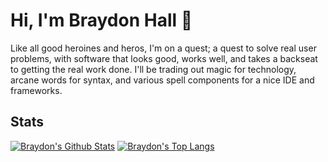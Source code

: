 # Hi, I'm Braydon Hall 👋

Like all good heroines and heros, I'm on a quest; a quest to solve real user problems, with software that looks good, works well, and takes a backseat to getting the real work done. I'll be trading out magic for technology, arcane words for syntax, and various spell components for a nice IDE and frameworks.

## Stats

[![Braydon's Github Stats](https://github-readme-stats.vercel.app/api?username=nobrayner&hide=stars&count_private=true&show_icons=true&hide_rank=true&theme=dark)](https://github.com/anuraghazra/github-readme-stats)
[![Braydon's Top Langs](https://github-readme-stats.vercel.app/api/top-langs/?username=nobrayner&layout=compact&langs_count=6&theme=dark&exclude_repo=verge-3d-memory-leak-repro)](https://github.com/anuraghazra/github-readme-stats)
